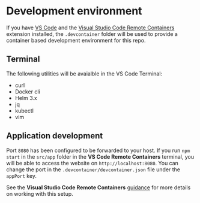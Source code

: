 # Development environment

If you have [VS Code](https://code.visualstudio.com/) and the [Visual Studio Code Remote Containers](https://marketplace.visualstudio.com/items?itemName=ms-vscode-remote.remote-containers) extension installed, the `.devcontainer` folder will be used to provide a container based development environment for this repo.

## Terminal

The following utilities will be avaialble in the VS Code Terminal:

- curl
- Docker cli
- Helm 3.x
- jq
- kubectl 
- vim

## Application development

Port `8080` has been configured to be forwarded to your host. If you run `npm start` in the `src/app` folder in the **VS Code Remote Containers** terminal, you will be able to access the website on `http://localhost:8080`. You can change the port in the `.devcontainer/devcontainer.json` file under the `appPort` key.

See the **Visual Studio Code Remote Containers** [guidance](https://code.visualstudio.com/docs/remote/containers) for more details on working with this setup.